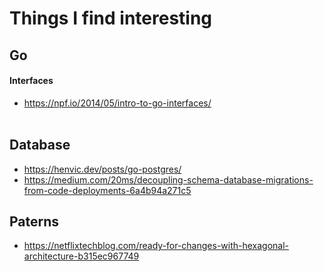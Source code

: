 # Things I find interesting

## Go
#### Interfaces
 - https://npf.io/2014/05/intro-to-go-interfaces/
<br /><br />
  
## Database
 - https://henvic.dev/posts/go-postgres/  
 - https://medium.com/20ms/decoupling-schema-database-migrations-from-code-deployments-6a4b94a271c5  


## Paterns
 - https://netflixtechblog.com/ready-for-changes-with-hexagonal-architecture-b315ec967749  
